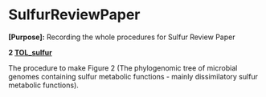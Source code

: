 # SulfurReviewPaper
**\[Purpose]:** Recording the whole procedures for Sulfur Review Paper





**2 [TOL_sulfur](https://github.com/AnantharamanLab/SulfurReviewPaper/tree/main/TOL_sulfur)**

The procedure to make Figure 2 (The phylogenomic tree of microbial genomes containing sulfur metabolic functions - mainly dissimilatory sulfur metabolic functions).

